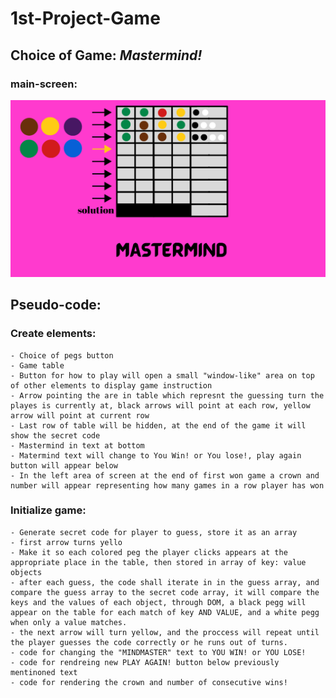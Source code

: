 # 1st-Project-Game 
 ## Choice of Game: ***Mastermind!*** 
### main-screen:

<img src = 'resources/screenshots/main-screen.png' width = 700>


## Pseudo-code:

### Create elements:
    - Choice of pegs button 
    - Game table
    - Button for how to play will open a small "window-like" area on top of other elements to display game instruction
    - Arrow pointing the are in table which represnt the guessing turn the playes is currently at, black arrows will point at each row, yellow arrow will point at current row
    - Last row of table will be hidden, at the end of the game it will show the secret code
    - Mastermind in text at bottom 
    - Matermind text will change to You Win! or You lose!, play again button will appear below
    - In the left area of screen at the end of first won game a crown and number will appear representing how many games in a row player has won
    
 ### Initialize game:
    - Generate secret code for player to guess, store it as an array
    - first arrow turns yello
    - Make it so each colored peg the player clicks appears at the appropriate place in the table, then stored in array of key: value objects
    - after each guess, the code shall iterate in in the guess array, and compare the guess array to the secret code array, it will compare the keys and the values of each object, through DOM, a black pegg will appear on the table for each match of key AND VALUE, and a white pegg when only a value matches.
    - the next arrow will turn yellow, and the proccess will repeat until the player guesses the code correctly or he runs out of turns.
    - code for changing the "MINDMASTER" text to YOU WIN! or YOU LOSE!
    - code for rendreing new PLAY AGAIN! button below previously mentinoned text
    - code for rendering the crown and number of consecutive wins!
   
    
    






